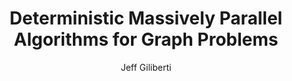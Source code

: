 ---
title: "Deterministic Massively Parallel Algorithms for Graph Problems"
author: "Jeff Giliberti"
collection: publications
venue: 'ETH Zurich Research Collection, Master Thesis, 2022'
doi: 'https://doi.org/10.3929/ethz-b-000573443'
bibtek: '@MASTERSTHESIS{20.500.11850/573443,
            copyright = {In Copyright - Non-Commercial Use Permitted},
            year = {2022},
            type = {Master Thesis},
            author = {Giliberti, Jeff},
            size = {82 p.},
            language = {en},
            address = {Zurich},
            publisher = {ETH Zurich},
            DOI = {10.3929/ethz-b-000573443},
            title = {Deterministic Massively Parallel Algorithms for Graph Problems},
            school = {ETH Zurich}
        }'
---